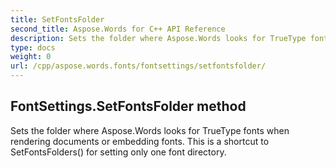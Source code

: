 ```yaml
---
title: SetFontsFolder
second_title: Aspose.Words for C++ API Reference
description: Sets the folder where Aspose.Words looks for TrueType fonts when rendering documents or embedding fonts. This is a shortcut to SetFontsFolders() for setting only one font directory. 
type: docs
weight: 0
url: /cpp/aspose.words.fonts/fontsettings/setfontsfolder/
---
```

## FontSettings.SetFontsFolder method


Sets the folder where Aspose.Words looks for TrueType fonts when rendering documents or embedding fonts. This is a shortcut to SetFontsFolders() for setting only one font directory. 

